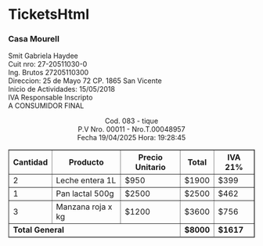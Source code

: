 # TicketsHtml
<!DOCTYPE html>
<html lang="es">
<head>
    <meta charset="UTF-8">
    <meta name="viewport" content="width=device-width, initial-scale=1.0">
   
</head>
<body>
    <h3>Casa Mourell</h3>
    Smit Gabriela Haydee <br>
    Cuit nro: 27-20511030-0 <br>
    Ing. Brutos 27205110300 <br>
    Direccion: 25 de Mayo 72 CP. 1865 San Vicente <br>
    Inicio de Actividades: 15/05/2018 <br>
    IVA Responsable Inscripto <br> A CONSUMIDOR FINAL

 <center>
  <p>
    Cod. 083 - tique <br>
    P.V Nro. 00011 - Nro.T.00048957 <br>
    Fecha 19/04/2025   Hora: 19:28:45
  </p>
</center>


<table border="1" cellspacing="0" cellpadding="8">
  <thead>
    <tr>
      <th>Cantidad</th>
      <th>Producto</th>
      <th>Precio Unitario</th>
      <th>Total</th>
      <th>IVA 21%</th>
    </tr>
  </thead>

  <tbody>
    <tr>   
      <td>2</td>
      <td>Leche entera 1L</td>
      <td>$950</td>
      <td>$1900</td>
      <td>$399</td>
    </tr>
    <tr>
      <td>1</td>
      <td>Pan lactal 500g</td>
      <td>$2500</td>
      <td>$2500</td>
      <td>$462</td>
    </tr>
    <tr>
      <td>3</td>
      <td>Manzana roja x kg</td>
      <td>$1200</td>
      <td>$3600</td>
      <td>$756</td>
    </tr>
  </tbody>

  <tfoot>
    <tr>
      <td colspan="3"><strong>Total General</strong></td>
      <td><strong>$8000</strong></td>
      <td><strong>$1617</strong></td>
    </tr>
  </tfoot>
  
</table>
</body>

</html>
